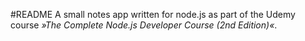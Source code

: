 #README
A small notes app written for node.js as part of the Udemy course _»The Complete Node.js Developer Course (2nd Edition)«_.
